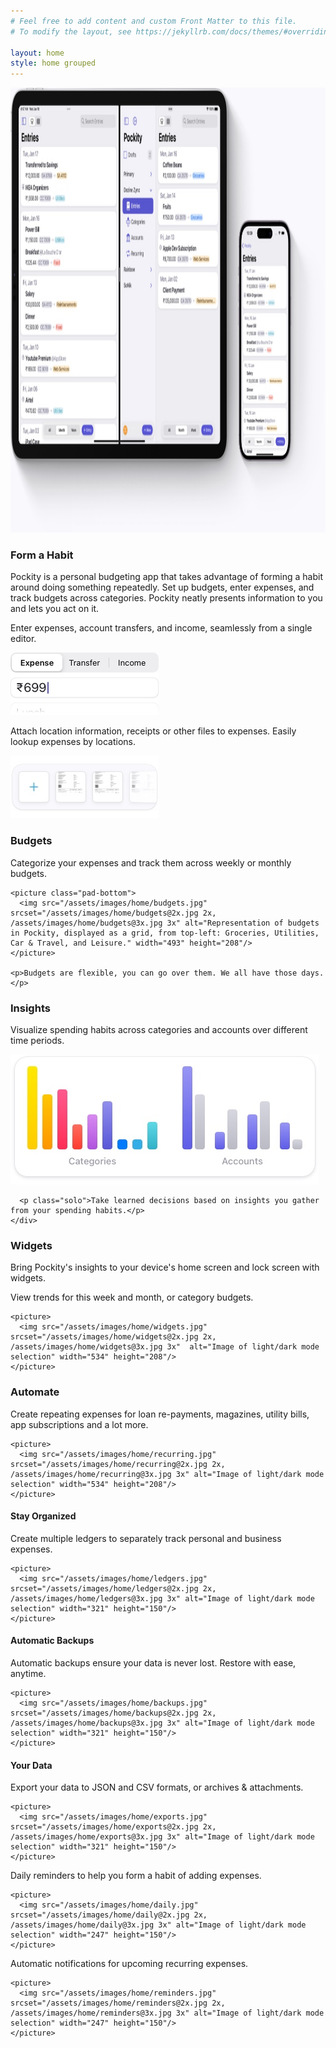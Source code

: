 ```yaml
---
# Feel free to add content and custom Front Matter to this file.
# To modify the layout, see https://jekyllrb.com/docs/themes/#overriding-theme-defaults

layout: home
style: home grouped
---
```


<picture>
  <source media="(max-width: 600px)" srcset="/assets/images/home/hero-400w.jpg 1x, /assets/images/home/hero-800w.jpg 2x">
  <source media="(min-width: 601px) and (max-width: 800px)" srcset="/assets/images/home/hero-800w.jpg 1x, /assets/images/home/hero@2x.jpg 2x">
  <source media="(max-width: 600px) and (prefers-color-scheme: dark)" srcset="/assets/images/home/hero-dark-400w.jpg 1x, /assets/images/home/hero-dark-800w.jpg 2x">
  <source media="(min-width: 601px) and (max-width: 800px) and (prefers-color-scheme: dark)" srcset="/assets/images/home/hero-dark-800w.jpg 1x, /assets/images/home/hero-dark@2x.jpg 2x">
  <source media="(min-width: 801px) and (prefers-color-scheme: dark)" srcset="/assets/images/home/hero-dark.jpg 1x, /assets/images/home/hero-dark@2x.jpg 2x">
  <img src="/assets/images/home/hero.jpg" srcset="/assets/images/home/hero@2x.jpg 2x" width="1130" height="712" alt="Pockity running on an iPad Pro and iPhone 14 Pro" class="full-w"/>
</picture>

<div class="grid">
  <div class="readable center">
    <h3>Form a Habit</h3>
    <p class="solo">Pockity is a personal budgeting app that takes advantage of forming a habit around doing something repeatedly. Set up budgets, enter expenses, and track budgets across categories. Pockity neatly presents information to you and lets you act on it.</p>
  </div>
</div>

<div class="grid">
  <div class="pic right">
    <p class="solo">Enter expenses, account transfers, and income, seamlessly from a single editor.</p>
    <picture>
      <img src="/assets/images/home/editor.jpg" srcset="/assets/images/home/editor@2x.jpg 2x, /assets/images/home/editor@3x.jpg 3x" alt="Graphic representation of Pockity's Entry Editor" width="237" height="100"/>
    </picture>
  </div>

  <div class="pic right">
    <p class="solo">Attach location information, receipts or other files to expenses. Easily lookup expenses by locations.</p>
    <picture>
      <img src="/assets/images/home/attachments.jpg" srcset="/assets/images/home/attachments@2x.jpg 2x, /assets/images/home/attachments@3x.jpg 3x" alt="Graphic representation of Pockity's Entry Editor" width="237" height="100"/>
    </picture>
  </div>
</div>

<div class="grid">
  <div>
    <h3>Budgets</h3>
    <p>Categorize your expenses and track them across weekly or monthly budgets.</p>

    <picture class="pad-bottom">
      <img src="/assets/images/home/budgets.jpg" srcset="/assets/images/home/budgets@2x.jpg 2x, /assets/images/home/budgets@3x.jpg 3x" alt="Representation of budgets in Pockity, displayed as a grid, from top-left: Groceries, Utilities, Car & Travel, and Leisure." width="493" height="208"/>
    </picture>

    <p>Budgets are flexible, you can go over them. We all have those days.</p>
  </div>

  <div>
    <div>
      <h3>Insights</h3>
      <p>Visualize spending habits across categories and accounts over different time periods.</p>
      <picture class="pad-bottom">
        <img src="/assets/images/home/insights.jpg" srcset="/assets/images/home/insights@2x.jpg 2x, /assets/images/home/insights@3x.jpg 3x" alt="Representation of insights from Pockity: Category wise spending and Account wise expenses and incomes." width="493" height="208"/>
      </picture>

      <p class="solo">Take learned decisions based on insights you gather from your spending habits.</p>
    </div>
  </div>
</div>

<div class="grid">
  <div class="pic right">
    <div class="v-center">
      <h3>Widgets</h3>
      <p>Bring Pockity's insights to your device's home screen and lock screen with widgets.</p>
      <p>View trends for this week and month, or category budgets.</p>
    </div>

    <picture>
      <img src="/assets/images/home/widgets.jpg" srcset="/assets/images/home/widgets@2x.jpg 2x, /assets/images/home/widgets@3x.jpg 3x"  alt="Image of light/dark mode selection" width="534" height="208"/>
    </picture>
  </div>
</div>

<div class="grid">
  <div class="pic right">
    <div class="v-center">
      <h3>Automate</h3>
      <p class="solo">Create repeating expenses for loan re-payments, magazines, utility bills, app subscriptions and a lot more.</p>
    </div>

    <picture>
      <img src="/assets/images/home/recurring.jpg" srcset="/assets/images/home/recurring@2x.jpg 2x, /assets/images/home/recurring@3x.jpg 3x" alt="Image of light/dark mode selection" width="534" height="208"/>
    </picture>
  </div>
</div>

<div class="grid">
  <div class="x-large-border">
    <h4>Stay Organized</h4>
    <p>Create multiple ledgers to separately track personal and business expenses.</p>

    <picture>
      <img src="/assets/images/home/ledgers.jpg" srcset="/assets/images/home/ledgers@2x.jpg 2x, /assets/images/home/ledgers@3x.jpg 3x" alt="Image of light/dark mode selection" width="321" height="150"/>
    </picture>
  </div>

  <div class="x-large-border">
    <h4>Automatic Backups</h4>
    <p>Automatic backups ensure your data is never lost. Restore with ease, anytime.</p>

    <picture>
      <img src="/assets/images/home/backups.jpg" srcset="/assets/images/home/backups@2x.jpg 2x, /assets/images/home/backups@3x.jpg 3x" alt="Image of light/dark mode selection" width="321" height="150"/>
    </picture>
  </div>

  <div class="x-large-border">
    <h4>Your Data</h4>
    <p>Export your data to JSON and CSV formats, or archives & attachments.</p>

    <picture>
      <img src="/assets/images/home/exports.jpg" srcset="/assets/images/home/exports@2x.jpg 2x, /assets/images/home/exports@3x.jpg 3x" alt="Image of light/dark mode selection" width="321" height="150"/>
    </picture>
  </div>
</div>

<div class="grid">
  <div class="pic right">
    <p class="v-center solo">Daily reminders to help you form a habit of adding expenses.</p>
    
    <picture>
      <img src="/assets/images/home/daily.jpg" srcset="/assets/images/home/daily@2x.jpg 2x, /assets/images/home/daily@3x.jpg 3x" alt="Image of light/dark mode selection" width="247" height="150"/>
    </picture>
  </div>
  <div class="pic right">
    <p class="v-center solo">Automatic notifications for upcoming recurring expenses.</p>

    <picture>
      <img src="/assets/images/home/reminders.jpg" srcset="/assets/images/home/reminders@2x.jpg 2x, /assets/images/home/reminders@3x.jpg 3x" alt="Image of light/dark mode selection" width="247" height="150"/>
    </picture>
  </div>
</div>